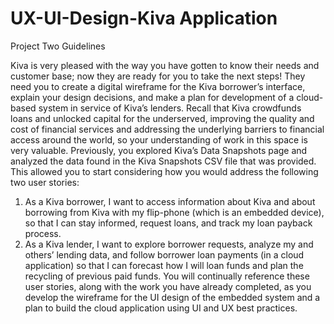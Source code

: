 # UX-UI-Design-Kiva Application

Project Two Guidelines

Kiva is very pleased with the way you have gotten to know their needs and customer base; now they are ready for you to take the next steps! They need you to create a digital wireframe for the Kiva borrower’s interface, explain your design decisions, and make a plan for development of a cloud-based system in service of Kiva’s lenders. Recall that Kiva crowdfunds loans and unlocked capital for the underserved, improving the quality and cost of financial services and addressing the underlying barriers to financial access around the world, so your understanding of work in this space is very valuable.
Previously, you explored Kiva’s Data Snapshots page and analyzed the data found in the Kiva Snapshots CSV file that was provided. This allowed you to start considering how you would address the following two user stories:
1. As a Kiva borrower, I want to access information about Kiva and about borrowing from Kiva with my flip-phone (which is an embedded device), so that I can stay informed, request loans, and track my loan payback process.
2. As a Kiva lender, I want to explore borrower requests, analyze my and others’ lending data, and follow borrower loan payments (in a cloud application) so that I can forecast how I will loan funds and plan the recycling of previous paid funds.
You will continually reference these user stories, along with the work you have already completed, as you develop the wireframe for the UI design of the embedded system and a plan to build the cloud application using UI and UX best practices.
